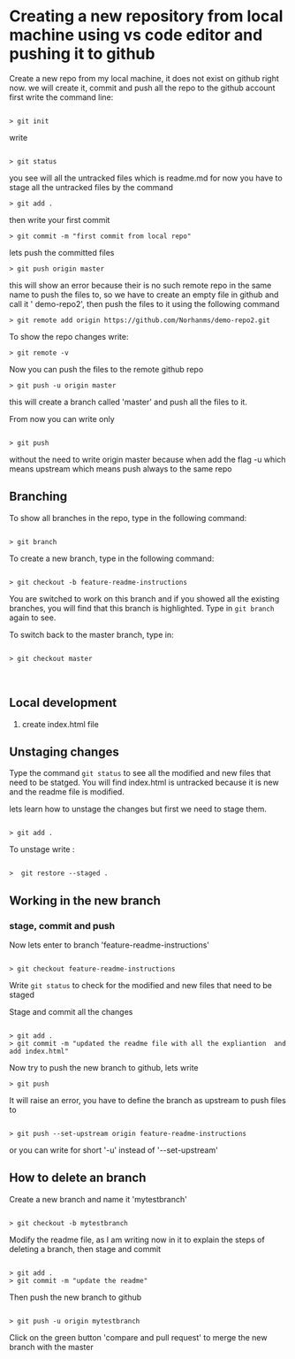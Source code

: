 # Creating a new repository from local machine using vs code editor and pushing it to github

Create a new repo from my local machine, it does not exist on github right now.
 we will create it, commit and push all the repo to the github account
 first write the command line:

 ```

 > git init
 ```

 write

 ```

 > git status
 ```

 you see will all the untracked files which is readme.md for now
 you have to stage all the untracked files by the command

 ```
> git add .
```

then write your first commit

```
> git commit -m "first commit from local repo"
```

lets push the committed files

```
> git push origin master
```

this will show an error because their is no such remote repo in the same name to push the files to, so we have to create an empty file in github and call it ' demo-repo2', then push the files to it using the following command

```
> git remote add origin https://github.com/Norhanms/demo-repo2.git
```

To show the repo changes write:

```
> git remote -v
```

Now you can push the files to the remote github repo

```
> git push -u origin master
```

this will create a branch called 'master' and push all the files to it.

From now you can write only

```

> git push
```

without the need to write origin master because when add the flag -u which means upstream which means push always to the same repo

## Branching

To show all branches in the repo, type in the following command:

```

> git branch
```

To create a new branch, type in the following command:

```

> git checkout -b feature-readme-instructions
```
 You are switched to work on this branch and if you showed all the existing branches, you will find that this branch is highlighted.
 Type in ``` git branch ``` again to see.

 To switch back to the master branch, type in:

```

> git checkout master
```

</br>

## Local development

1. create index.html file

## Unstaging changes

Type the command ``` git status ``` to see all the modified and new files that need to be statged.
You will find index.html is untracked because it is new and the readme file is modified.

lets learn how to unstage the changes but first we need to stage them.

```

> git add .

```

To unstage write :

```

>  git restore --staged .

```

## Working in the new branch

### stage, commit and push

Now lets enter to branch 'feature-readme-instructions'

```

> git checkout feature-readme-instructions

```

Write ``` git status ``` to check for the modified and new files that need to be staged

Stage and commit all the changes

```

> git add .
> git commit -m "updated the readme file with all the expliantion  and add index.html"

```

Now try to push the new branch to github, lets write

```
> git push

```

It will raise an error, you have to define the branch as upstream to push files to

```

> git push --set-upstream origin feature-readme-instructions

```

or you can write for short '-u' instead of '--set-upstream'

## How to delete an branch

Create a new branch and name it 'mytestbranch'

```

> git checkout -b mytestbranch

```
Modify the readme file, as I am writing now in it to explain the steps of deleting a branch, then stage and commit

```

> git add .
> git commit -m "update the readme"

```

Then push the new branch to github

```

> git push -u origin mytestbranch

```

Click on the green button 'compare and pull request' to merge the new branch with the master
